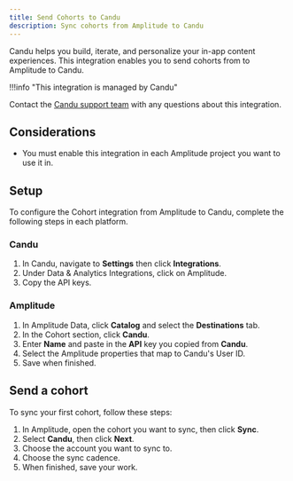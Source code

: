 ```yaml
---
title: Send Cohorts to Candu
description: Sync cohorts from Amplitude to Candu
---
```


Candu helps you build, iterate, and personalize your in-app content experiences. This integration enables you to send cohorts from to Amplitude to Candu.

!!!info "This integration is managed by Candu"

  Contact the [Candu support team](https://docs.candu.ai/en/) with any questions about this integration.

## Considerations

- You must enable this integration in each Amplitude project you want to use it in.

## Setup

To configure the Cohort integration from Amplitude to Candu, complete the following steps in each platform.

### Candu 

1. In Candu, navigate to **Settings** then click **Integrations**.
2. Under Data & Analytics Integrations, click on Amplitude.
3. Copy the API keys.

### Amplitude

1. In Amplitude Data, click **Catalog** and select the **Destinations** tab.
2. In the Cohort section, click **Candu**.
3. Enter **Name** and paste in the **API** key you copied from **Candu**.
4. Select the Amplitude properties that map to Candu's User ID.
5. Save when finished.

## Send a cohort

To sync your first cohort, follow these steps:

1. In Amplitude, open the cohort you want to sync, then click **Sync**.
2. Select **Candu**, then click **Next**.
3. Choose the account you want to sync to.
4. Choose the sync cadence.
5. When finished, save your work.
